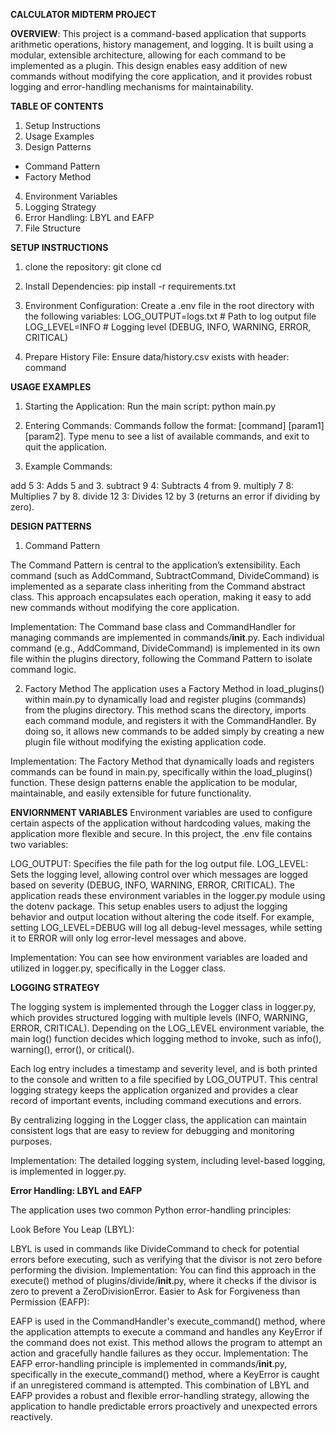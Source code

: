 **CALCULATOR MIDTERM PROJECT**


**OVERVIEW**: This project is a command-based application that supports arithmetic operations, history management, and logging. It is built using a modular, extensible architecture, allowing for each command to be implemented as a plugin. This design enables easy addition of new commands without modifying the core application, and it provides robust logging and error-handling mechanisms for maintainability.


**TABLE OF CONTENTS**

1. Setup Instructions
2. Usage Examples
3. Design Patterns
  - Command Pattern
  - Factory Method
4. Environment Variables
5. Logging Strategy
6. Error Handling: LBYL and EAFP
7. File Structure


**SETUP INSTRUCTIONS**
1. clone the repository:
git clone <repository-url>
cd <repository-folder>

2. Install Dependencies:
pip install -r requirements.txt

3. Environment Configuration: Create a .env file in the root directory with the following variables:
LOG_OUTPUT=logs.txt  # Path to log output file
LOG_LEVEL=INFO       # Logging level (DEBUG, INFO, WARNING, ERROR, CRITICAL)



5. Prepare History File: Ensure data/history.csv exists with header:
command


**USAGE EXAMPLES**
1. Starting the Application: Run the main script:
python main.py

2. Entering Commands:
Commands follow the format: [command] [param1] [param2].
Type menu to see a list of available commands, and exit to quit the application.

3. Example Commands:

add 5 3: Adds 5 and 3.
subtract 9 4: Subtracts 4 from 9.
multiply 7 8: Multiplies 7 by 8.
divide 12 3: Divides 12 by 3 (returns an error if dividing by zero).

**DESIGN PATTERNS**

1. Command Pattern

The Command Pattern is central to the application’s extensibility. Each command (such as AddCommand, SubtractCommand, DivideCommand) is implemented as a separate class inheriting from the Command abstract class. This approach encapsulates each operation, making it easy to add new commands without modifying the core application.

Implementation: The Command base class and CommandHandler for managing commands are implemented in commands/__init__.py. Each individual command (e.g., AddCommand, DivideCommand) is implemented in its own file within the plugins directory, following the Command Pattern to isolate command logic.

2. Factory Method
The application uses a Factory Method in load_plugins() within main.py to dynamically load and register plugins (commands) from the plugins directory. This method scans the directory, imports each command module, and registers it with the CommandHandler. By doing so, it allows new commands to be added simply by creating a new plugin file without modifying the existing application code.

Implementation: The Factory Method that dynamically loads and registers commands can be found in main.py, specifically within the load_plugins() function.
These design patterns enable the application to be modular, maintainable, and easily extensible for future functionality.

**ENVIORNMENT VARIABLES**
Environment variables are used to configure certain aspects of the application without hardcoding values, making the application more flexible and secure. In this project, the .env file contains two variables:

LOG_OUTPUT: Specifies the file path for the log output file.
LOG_LEVEL: Sets the logging level, allowing control over which messages are logged based on severity (DEBUG, INFO, WARNING, ERROR, CRITICAL).
The application reads these environment variables in the logger.py module using the dotenv package. This setup enables users to adjust the logging behavior and output location without altering the code itself. For example, setting LOG_LEVEL=DEBUG will log all debug-level messages, while setting it to ERROR will only log error-level messages and above.

Implementation: You can see how environment variables are loaded and utilized in logger.py, specifically in the Logger class.


**LOGGING STRATEGY**

The logging system is implemented through the Logger class in logger.py, which provides structured logging with multiple levels (INFO, WARNING, ERROR, CRITICAL). Depending on the LOG_LEVEL environment variable, the main log() function decides which logging method to invoke, such as info(), warning(), error(), or critical().

Each log entry includes a timestamp and severity level, and is both printed to the console and written to a file specified by LOG_OUTPUT. This central logging strategy keeps the application organized and provides a clear record of important events, including command executions and errors.

By centralizing logging in the Logger class, the application can maintain consistent logs that are easy to review for debugging and monitoring purposes.

Implementation: The detailed logging system, including level-based logging, is implemented in logger.py.


**Error Handling: LBYL and EAFP**

The application uses two common Python error-handling principles:

Look Before You Leap (LBYL):

LBYL is used in commands like DivideCommand to check for potential errors before executing, such as verifying that the divisor is not zero before performing the division.
Implementation: You can find this approach in the execute() method of plugins/divide/__init__.py, where it checks if the divisor is zero to prevent a ZeroDivisionError.
Easier to Ask for Forgiveness than Permission (EAFP):

EAFP is used in the CommandHandler's execute_command() method, where the application attempts to execute a command and handles any KeyError if the command does not exist. This method allows the program to attempt an action and gracefully handle failures as they occur.
Implementation: The EAFP error-handling principle is implemented in commands/__init__.py, specifically in the execute_command() method, where a KeyError is caught if an unregistered command is attempted.
This combination of LBYL and EAFP provides a robust and flexible error-handling strategy, allowing the application to handle predictable errors proactively and unexpected errors reactively.

